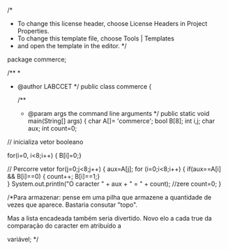 /*
 * To change this license header, choose License Headers in Project Properties.
 * To change this template file, choose Tools | Templates
 * and open the template in the editor.
 */

package commerce;

/**
 *
 * @author LABCCET
 */
public class commerce {

    /**
     * @param args the command line arguments
     */
    public static void main(String[] args) {
    	char A[]= 'commerce';
    	bool B[8];
	int i,j;
	char aux;
	int count=0;

// inicializa vetor booleano

for(i=0, i<8;i++)
	{  B[i]=0;}

// Percorre vetor
for(j=0;j<8;j++)
{
     aux=A[j];
     for (i=0;i<8;i++)
     {
        if(aux==A[i] && B[i]==0)
	{ count++; B[i]==1;}	
     }
     System.out.println("O caracter " + aux + " = " + count);
     //zere
     count=0;
}

/*Para armazenar: pense em uma pilha que armazene a quantidade de vezes que aparece. Bastaria consutar "topo". 

Mas a lista encadeada também seria divertido. Novo elo a cada true da comparação do caracter em atribuído a 

variável;
*/	
